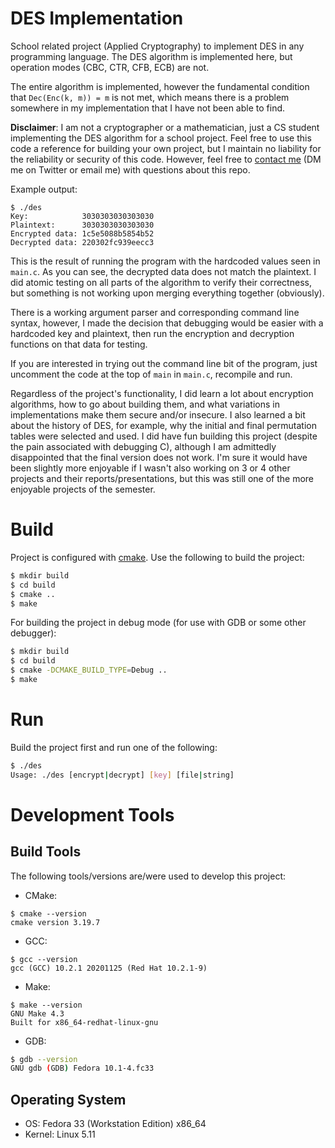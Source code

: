 # DES Implementation
School related project (Applied Cryptography) to implement DES in any programming language. The DES algorithm is implemented here, but operation modes (CBC, CTR, CFB, ECB) are not.

The entire algorithm is implemented, however the fundamental condition that `Dec(Enc(k, m)) = m` is not met, which means there is a problem somewhere in my implementation that I have not been able to find.

**Disclaimer**: I am not a cryptographer or a mathematician, just a CS student implementing the DES algorithm for a school project. Feel free to use this code a reference for building your own project, but I maintain no liability for the reliability or security of this code. However, feel free to [contact me](https://github.com/AVanDeBrook) (DM me on Twitter or email me) with questions about this repo.

Example output:
```
$ ./des
Key:            3030303030303030
Plaintext:      3030303030303030
Encrypted data: 1c5e5088b5854b52
Decrypted data: 220302fc939eecc3
```
This is the result of running the program with the hardcoded values seen in `main.c`. As you can see, the decrypted data does not match the plaintext. I did atomic testing on all parts of the algorithm to verify their correctness, but something is not working upon merging everything together (obviously).

There is a working argument parser and corresponding command line syntax, however, I made the decision that debugging would be easier with a hardcoded key and plaintext, then run the encryption and decryption functions on that data for testing.

If you are interested in trying out the command line bit of the program, just uncomment the code at the top of `main` in `main.c`, recompile and run.

Regardless of the project's functionality, I did learn a lot about encryption algorithms, how to go about building them, and what variations in implementations make them secure and/or insecure. I also learned a bit about the history of DES, for example, why the initial and final permutation tables were selected and used. I did have fun building this project (despite the pain associated with debugging C), although I am admittedly disappointed that the final version does not work. I'm sure it would have been slightly more enjoyable if I wasn't also working on 3 or 4 other projects and their reports/presentations, but this was still one of the more enjoyable projects of the semester.
# Build
Project is configured with [cmake](https://cmake.org/). Use the following to build the project:
```bash
$ mkdir build
$ cd build
$ cmake ..
$ make
```

For building the project in debug mode (for use with GDB or some other debugger):
```bash
$ mkdir build
$ cd build
$ cmake -DCMAKE_BUILD_TYPE=Debug ..
$ make
```
# Run
Build the project first and run one of the following:
```bash
$ ./des
Usage: ./des [encrypt|decrypt] [key] [file|string]
```
# Development Tools
## Build Tools
The following tools/versions are/were used to develop this project:
* CMake:
```
$ cmake --version
cmake version 3.19.7
```
* GCC:
```
$ gcc --version
gcc (GCC) 10.2.1 20201125 (Red Hat 10.2.1-9)
```
* Make:
```
$ make --version
GNU Make 4.3
Built for x86_64-redhat-linux-gnu
```
* GDB:
```bash
$ gdb --version
GNU gdb (GDB) Fedora 10.1-4.fc33
```
## Operating System
* OS: Fedora 33 (Workstation Edition) x86_64
* Kernel: Linux 5.11
